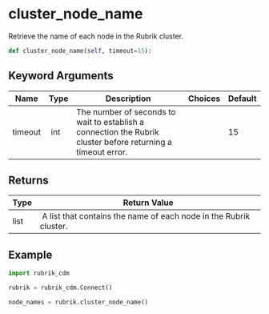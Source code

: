 # cluster_node_name

Retrieve the name of each node in the Rubrik cluster.

```py
def cluster_node_name(self, timeout=15):
```


## Keyword Arguments

| Name        | Type | Description                                                                 | Choices | Default |
|-------------|------|-----------------------------------------------------------------------------|---------|---------|
| timeout  | int | The number of seconds to wait to establish a connection the Rubrik cluster before returning a timeout error.  |  | 15 |

## Returns

| Type | Return Value                                                                                  |
|------|-----------------------------------------------------------------------------------------------|
| list | A list that contains the name of each node in the Rubrik cluster. |



## Example

```py
import rubrik_cdm

rubrik = rubrik_cdm.Connect()

node_names = rubrik.cluster_node_name()

```
